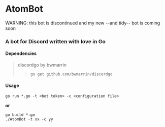 AtomBot
=======
WARNING: this bot is discontinued and my new --and tidy-- bot is coming soon
### A bot for Discord written with love in Go  
  
#### Dependencies  
>discordgo by bwmarrin  
>>`go get github.com/bwmarrin/discordgo`  
  
#### Usage  
`go run *.go -t <bot token> -c <configuration file>`  
  
**or**  
  
`go build *.go`  
`./AtomBot -t xx -c yy`

